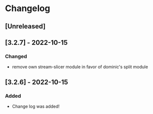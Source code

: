 # Changelog

## [Unreleased]

## [3.2.7] - 2022-10-15
### Changed
- remove own stream-slicer module in favor of dominic's split module

## [3.2.6] - 2022-10-15
### Added
- Change log was added!